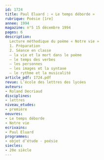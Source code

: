 ```yaml
---
id: 1724
title: Paul Eluard : « Le temps déborde » 
rubrique: Poésie [1re]
annee: 1994
magazine: n°5 15 décembre 1994
pages: 6
description: 
  Lecture méthodique du poème « Notre vie »
  1. Préparation
  2. Séance en classe 
  – la vie et la mort dans le poème
  – le temps des verbes
  – les personnes
  – les images et la syntaxe
  – le rythme et la musicalité
article_pdf: 1724.pdf
revue: L’école des lettres des lycées
auteurs:
- Roland Decriaud
disciplines:
- lettres
niveau_etudes:
- première
oeuvres:
- Le temps déborde
- Notre vie
ecrivains:
- Paul Eluard
programmes:
- objet d’étude - poésie
siecles:
- 20e siècle
---
```

